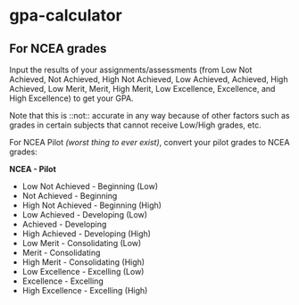 # gpa-calculator
## For NCEA grades  
Input the results of your assignments/assessments (from Low Not Achieved, Not Achieved, High Not Achieved, Low Achieved, Achieved, High Achieved, Low Merit, Merit, High Merit, Low Excellence, Excellence, and High Excellence) to get your GPA.

Note that this is ::not:: accurate in any way because of other factors such as grades in certain subjects that cannot receive Low/High grades, etc.

For NCEA Pilot *(worst thing to ever exist)*, convert your pilot grades to NCEA grades:  

__**NCEA - Pilot**__  
* Low Not Achieved - Beginning (Low)  
* Not Achieved - Beginning  
* High Not Achieved - Beginning (High)  
* Low Achieved - Developing (Low)  
* Achieved - Developing  
* High Achieved - Developing (High)  
* Low Merit - Consolidating (Low)  
* Merit - Consolidating  
* High Merit - Consolidating (High)  
* Low Excellence - Excelling (Low)  
* Excellence - Excelling  
* High Excellence - Excelling (High)  